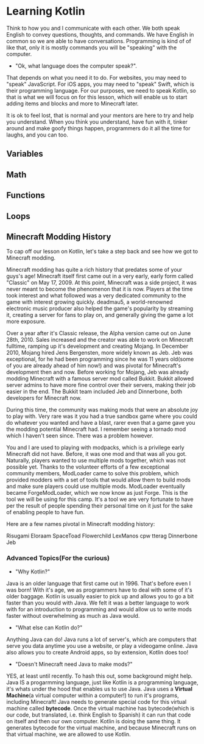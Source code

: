 # Learning Kotlin

Think to how you and I communicate with each other. We both speak English to convey
questions, thoughts, and commands. We have English in common so we are able to have
conversations. Programming is kind of of like that, only it is mostly commands you will be
"speaking" with the computer. 

- "Ok, what language does the computer speak?". 

That depends on what you need it to do. For websites, you may need to "speak" JavaScript.
For iOS apps, you may need to "speak" Swift, which is their programming language.
For our purposes, we need to speak Kotlin, so that is what we will focus on for this
lesson, which will enable us to start adding items and blocks and more to Minecraft later.

It is ok to feel lost, that is normal and your mentors are here to try and help you understand.
When you think you understand, have fun with it, tinker around and make goofy things happen, 
programmers do it all the time for laughs, and you can too.

## Variables

## Math

## Functions

## Loops

## Minecraft Modding History
To cap off our lesson on Kotlin, let's take a step back and see how we got to Minecraft modding.

Minecraft modding has quite a rich history that predates some of your guys's age! Minecraft itself first came out in a very
early, early form called "Classic" on May 17, 2009. At this point, Minecraft was a side project, it was 
never meant to become the phenomenon that it is now. Players at the time took interest and what followed
was a very dedicated community to the game with interest growing quickly. deadmau5, a world-renowned electronic 
music producer also helped the game's popularity by streaming it, creating a server for fans to play on, 
and generally giving the game a lot more exposure. 

Over a year after it's Classic release, the Alpha version came out on June 28th, 2010. Sales increased and the
creator was able to work on Minecraft fulltime, ramping up it's development and creating Mojang. In December
2010, Mojang hired Jens Bergensten, more widely known as Jeb. Jeb was exceptional, for he had been
programming since he was 11 years old(some of you are already ahead of him now!) and was pivotal for Minecraft's
development then and now. Before working for Mojang, Jeb was already modding Minecraft with a famous server
mod called Bukkit. Bukkit allowed server admins to have more fine control over their servers, making their job
easier in the end. The Bukkit team included Jeb and Dinnerbone, both developers for Minecraft now.

During this time, the community was making mods that were an absolute joy to play with. Very rare was it
you had a true sandbox game where you could do whatever you wanted and have a blast, rarer even that a game
gave you the modding potential Minecraft had. I remember seeing a tornado mod which I haven't seen since. 
There was a problem however.

You and I are used to playing with modpacks, which is a privilege early Minecraft did not have. Before, 
it was one mod and that was all you got. Naturally, players wanted to use multiple mods together, 
which was not possible yet. Thanks to the volunteer efforts of a few exceptional community members, ModLoader
came to solve this problem, which provided modders with a set of tools that would allow them to build mods and 
make sure players could use multiple mods. ModLoader eventually became ForgeModLoader, which we now know as just
Forge. This is the tool we will be using for this camp. It's a tool we are very fortunate to have per the result
of people spending their personal time on it just for the sake of enabling people to have fun. 

Here are a few names pivotal in Minecraft modding history:

Risugami
Eloraam
SpaceToad
Flowerchild
LexManos
cpw
tterag
Dinnerbone
Jeb


### Advanced Topics(For the curious)
- "Why Kotlin?"

Java is an older language that first came out in 1996. That's before even I was born! With it's age,
we as programmers have to deal with some of it's older baggage. Kotlin is usually easier to pick up 
and allows you to go a bit faster than you would with Java. We felt it was a better language to work
with for an introduction to programming and would allow us to write mods faster without overwhelming
as much as Java would.

- "What else can Kotlin do?"

Anything Java can do! Java runs a lot of server's, which are computers that serve you data anytime 
you use a website, or play a videogame online. Java also allows you to create Android apps, so by
extension, Kotlin does too!

- "Doesn't Minecraft need Java to make mods?"

YES, at least until recently. To hash this out, some background might help.
Java IS a progarmming language, just like Kotlin is a programming language,
it's whats under the hood that enables us to use Java. Java uses a 
**Virtual Machine**(a virtual computer within a computer!) to run it's programs,
including Minecraft! Java needs to generate special code for this virtual machine
called **bytecode**. Once the virtual machine has bytecode(which is our code, but translated,
i.e. think English to Spanish) it can run that code on itself and then our own computer.
Kotlin is doing the same thing. It generates bytecode for the virtual machine, and because
Minecraft runs on that virtual machine, we are allowed to use Kotlin.